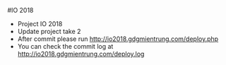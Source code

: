 #IO 2018
+ Project IO 2018
+ Update project take 2
+ After commit please run http://io2018.gdgmientrung.com/deploy.php
+ You can check the commit log at http://io2018.gdgmientrung.com/deploy.log
